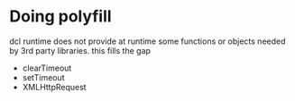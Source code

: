 # Doing polyfill

dcl runtime does not provide at runtime some functions or objects needed by 3rd party libraries. this fills the gap

* clearTimeout
* setTimeout
* XMLHttpRequest